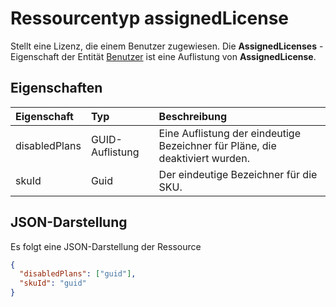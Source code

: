 # <a name="assignedlicense-resource-type"></a>Ressourcentyp assignedLicense

Stellt eine Lizenz, die einem Benutzer zugewiesen. Die **AssignedLicenses** -Eigenschaft der Entität [Benutzer](user.md) ist eine Auflistung von **AssignedLicense**.

## <a name="properties"></a>Eigenschaften
| Eigenschaft     | Typ   |Beschreibung|
|:---------------|:--------|:----------|
|disabledPlans|GUID-Auflistung|Eine Auflistung der eindeutige Bezeichner für Pläne, die deaktiviert wurden.|
|skuId|Guid|Der eindeutige Bezeichner für die SKU.|


## <a name="json-representation"></a>JSON-Darstellung

Es folgt eine JSON-Darstellung der Ressource

<!-- {
  "blockType": "resource",
  "optionalProperties": [

  ],
  "@odata.type": "microsoft.graph.assignedLicense"
}-->

```json
{
  "disabledPlans": ["guid"],
  "skuId": "guid"
}

```


<!-- uuid: 8fcb5dbc-d5aa-4681-8e31-b001d5168d79
2015-10-25 14:57:30 UTC -->
<!-- {
  "type": "#page.annotation",
  "description": "assignedLicense resource",
  "keywords": "",
  "section": "documentation",
  "tocPath": ""
}-->

